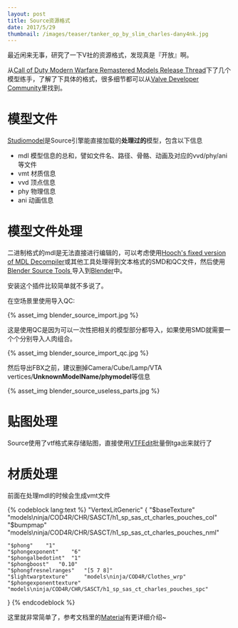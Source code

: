 ```yaml
---
layout: post
title: Source资源格式
date: 2017/5/29
thumbnail: /images/teaser/tanker_op_by_slim_charles-dany4nk.jpg
---
```


最近闲来无事，研究了一下V社的资源格式，发现真是『开放』啊。

<!--more-->

从[Call of Duty Modern Warfare Remastered Models Release Thread](https://facepunch.com/showthread.php?t=1541193)下了几个模型练手，了解了下具体的格式，很多细节都可以从[Valve Developer Community](https://developer.valvesoftware.com/wiki/Main_Page)里找到。

# 模型文件

[Studiomodel](https://developer.valvesoftware.com/wiki/Studiomodel)是Source引擎能直接加载的**处理过的**模型，包含以下信息

- mdl 模型信息的总和，譬如文件名、路径、骨骼、动画及对应的vvd/phy/ani等文件
- vmt 材质信息
- vvd 顶点信息
- phy 物理信息
- ani 动画信息

# 模型文件处理

二进制格式的mdl是无法直接进行编辑的，可以考虑使用[Hooch's fixed version of MDL Decompiler](http://gamebanana.com/tools/5083)或其他工具处理得到文本格式的SMD和QC文件，然后使用[Blender Source Tools
](https://developer.valvesoftware.com/wiki/Blender_Source_Tools)导入到[Blender](https://www.blender.org/)中。

安装这个插件比较简单就不多说了。

在空场景里使用导入QC:

{% asset_img blender_source_import.jpg %}

这是使用QC是因为可以一次性把相关的模型部分都导入，如果使用SMD就需要一个个分别导入人肉组合。

{% asset_img blender_source_import_qc.jpg %}

然后导出FBX之前，建议删掉Camera/Cube/Lamp/VTA vertices/**UnknownModelName/phymodel**等信息

{% asset_img blender_source_useless_parts.jpg %}

# 贴图处理

Source使用了vtf格式来存储贴图，直接使用[VTFEdit](https://developer.valvesoftware.com/wiki/VTFEdit)批量倒tga出来就行了

# 材质处理

前面在处理mdl的时候会生成vmt文件

{% codeblock lang:text %}
"VertexLitGeneric"
{
	"$baseTexture" "models\ninja/COD4R/CHR/SASCT/h1_sp_sas_ct_charles_pouches_col"
	"$bumpmap"    "models\ninja/COD4R/CHR/SASCT/h1_sp_sas_ct_charles_pouches_nml"
	
	"$phong"	"1"
	"$phongexponent"	"6"
	"$phongalbedotint"	"1"
	"$phongboost"	"0.10"
	"$phongfresnelranges"	"[5 7 8]"
    "$lightwarptexture" 	"models\ninja/COD4R/Clothes_wrp"
	"$phongexponenttexture" "models\ninja/COD4R/CHR/SASCT/h1_sp_sas_ct_charles_pouches_spc"
}
{% endcodeblock %}

这里就非常简单了，参考文档里的[Material](https://developer.valvesoftware.com/wiki/Vmt)有更详细介绍~
